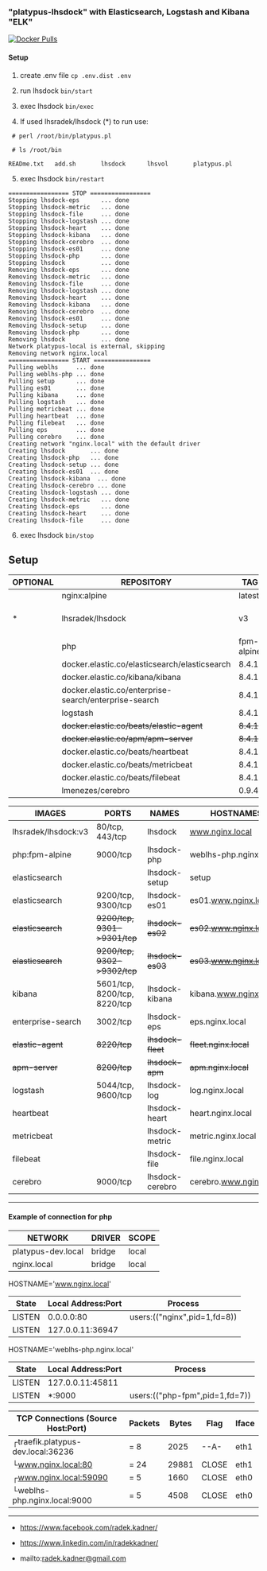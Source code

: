 ### "platypus-lhsdock" with Elasticsearch, Logstash and Kibana "ELK"

[![Docker Pulls](https://img.shields.io/docker/pulls/lhsradek/lhsdock)](https://hub.docker.com/repository/docker/lhsradek/lhsdock)

#### Setup

1) create .env file ```cp .env.dist .env```
2) run lhsdock ```bin/start```
3) exec lhsdock ```bin/exec```

4) If used lhsradek/lhsdock (*) to run use:

``` # perl /root/bin/platypus.pl```

``` # ls /root/bin```

```READme.txt   add.sh       lhsdock      lhsvol       platypus.pl```

5) exec lhsdock ```bin/restart```

```
================= STOP =================
Stopping lhsdock-eps      ... done
Stopping lhsdock-metric   ... done
Stopping lhsdock-file     ... done
Stopping lhsdock-logstash ... done
Stopping lhsdock-heart    ... done
Stopping lhsdock-kibana   ... done
Stopping lhsdock-cerebro  ... done
Stopping lhsdock-es01     ... done
Stopping lhsdock-php      ... done
Stopping lhsdock          ... done
Removing lhsdock-eps      ... done
Removing lhsdock-metric   ... done
Removing lhsdock-file     ... done
Removing lhsdock-logstash ... done
Removing lhsdock-heart    ... done
Removing lhsdock-kibana   ... done
Removing lhsdock-cerebro  ... done
Removing lhsdock-es01     ... done
Removing lhsdock-setup    ... done
Removing lhsdock-php      ... done
Removing lhsdock          ... done
Network platypus-local is external, skipping
Removing network nginx.local
================= START ================
Pulling weblhs     ... done
Pulling weblhs-php ... done
Pulling setup      ... done
Pulling es01       ... done
Pulling kibana     ... done
Pulling logstash   ... done
Pulling metricbeat ... done
Pulling heartbeat  ... done
Pulling filebeat   ... done
Pulling eps        ... done
Pulling cerebro    ... done
Creating network "nginx.local" with the default driver
Creating lhsdock       ... done
Creating lhsdock-php   ... done
Creating lhsdock-setup ... done
Creating lhsdock-es01  ... done
Creating lhsdock-kibana  ... done
Creating lhsdock-cerebro ... done
Creating lhsdock-logstash ... done
Creating lhsdock-metric   ... done
Creating lhsdock-eps      ... done
Creating lhsdock-heart    ... done
Creating lhsdock-file     ... done
```

6) exec lhsdock ```bin/stop```

## Setup

| OPTIONAL | REPOSITORY                                            |  TAG       | SIZE            
| -------- | ----------------------------------------------------- | ---------- | ----------------
|          | nginx:alpine                                          | latest     | 23.5MB
| *        | lhsradek/lhsdock                                      | v3         | 25 .. 63.5MB ;-)
|          | php                                                   | fpm-alpine | 73.4MB
|          | docker.elastic.co/elasticsearch/elasticsearch         | 8.4.1      | 1.26GB
|          | docker.elastic.co/kibana/kibana                       | 8.4.1      | 799MB
|          | docker.elastic.co/enterprise-search/enterprise-search | 8.4.1      | 1.45GB
|          | logstash                                              | 8.4.1      | 735MB
|          | <strike>docker.elastic.co/beats/elastic-agent</strike>                 | <strike>8.4.1</strike>      | <strike>2.16GB</strike>
|          | <strike>docker.elastic.co/apm/apm-server</strike>                      | <strike>8.4.1</strike>      | <strike>229MB</strike>
|          | docker.elastic.co/beats/heartbeat                     | 8.4.1      | 2.08GB
|          | docker.elastic.co/beats/metricbeat                    | 8.4.1      | 496MB
|          | docker.elastic.co/beats/filebeat                      | 8.4.1      | 405MB
|          | lmenezes/cerebro                                      | 0.9.4      | 284MB



| IMAGES               | PORTS                        | NAMES           | HOSTNAMES
| -------------------- | ---------------------------- | --------------- | -------------------------
| lhsradek/lhsdock:v3  | 80/tcp, 443/tcp              | lhsdock         | www.nginx.local
| php:fpm-alpine       | 9000/tcp                     | lhsdock-php     | weblhs-php.nginx.local
| elasticsearch        |                              | lhsdock-setup   | setup
| elasticsearch        | 9200/tcp, 9300/tcp           | lhsdock-es01    | es01.www.nginx.local
| <strike>elasticsearch</strike>        | <strike>9200/tcp, 9301->9301/tcp</strike>     | <strike>lhsdock-es02</strike>    | <strike>es02.www.nginx.local</strike>
| <strike>elasticsearch</strike>        | <strike>9200/tcp, 9302->9302/tcp</strike>     | <strike>lhsdock-es03</strike>    | <strike>es03.www.nginx.local</strike>
| kibana               | 5601/tcp, 8200/tcp, 8220/tcp | lhsdock-kibana  | kibana.www.nginx.local
| enterprise-search    | 3002/tcp                     | lhsdock-eps     | eps.nginx.local 
| <strike>elastic-agent</strike>            | <strike>8220/tcp</strike>                 | <strike>lhsdock-fleet</strike>   | <strike>fleet.nginx.local</strike>
| <strike>apm-server</strike>               | <strike>8200/tcp</strike>                 | <strike>lhsdock-apm</strike>     | <strike>apm.nginx.local</strike>
| logstash             | 5044/tcp, 9600/tcp           | lhsdock-log     | log.nginx.local
| heartbeat            |                              | lhsdock-heart   | heart.nginx.local
| metricbeat           |                              | lhsdock-metric  | metric.nginx.local
| filebeat             |                              | lhsdock-file    | file.nginx.local
| cerebro              | 9000/tcp                     | lhsdock-cerebro | cerebro.www.nginx.local


-----

#### Example of connection for php

| NETWORK                    | DRIVER | SCOPE
| -------------------------- | ------ | -----
| platypus-dev.local         | bridge | local
| nginx.local                | bridge | local


HOSTNAME='www.nginx.local'

| State       | Local Address:Port | Process 
| ----------- | ------------------ | ----------------------------
| LISTEN      |      0.0.0.0:80    | users:(("nginx",pid=1,fd=8))       
| LISTEN      |   127.0.0.11:36947 |                                    

HOSTNAME='weblhs-php.nginx.local'

| State       | Local Address:Port | Process 
| ----------- | ------------------ | -------------------------------
| LISTEN      |   127.0.0.11:45811 |                         
| LISTEN      |            *:9000  | users:(("php-fpm",pid=1,fd=7))


| TCP Connections (Source Host:Port)                 |      Packets    |    Bytes  |  Flag   |  Iface        
| -------------------------------------------------- | --------------- | --------- | ------- | ------
|┌traefik.platypus-dev.local:36236                   |    =        8   |     2025  |  --A-   |  eth1
|└www.nginx.local:80                                 |    =       24   |    29881  |  CLOSE  |  eth1
|┌www.nginx.local:59090                              |    =        5   |     1660  |  CLOSE  |  eth0
|└weblhs-php.nginx.local:9000                        |    =        5   |     4508  |  CLOSE  |  eth0

-----

* https://www.facebook.com/radek.kadner/

* https://www.linkedin.com/in/radekkadner/

* mailto:radek.kadner@gmail.com


